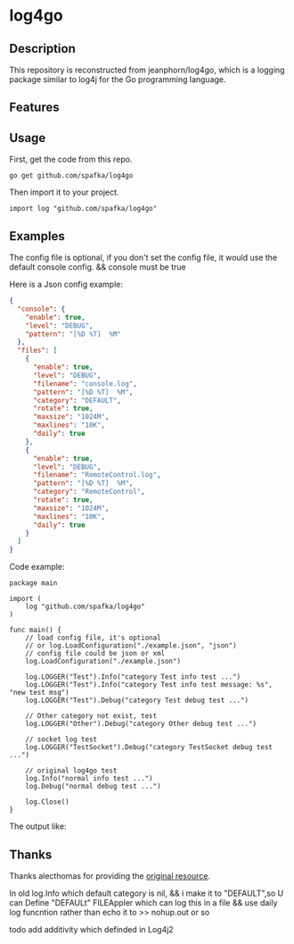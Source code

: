 # log4go

## Description

This repository is reconstructed from  jeanphorn/log4go, which is a logging package similar to log4j for the Go programming language.

## Features
## Usage

First, get the code from this repo. 

```go get github.com/spafka/log4go```

Then import it to your project.

```import log "github.com/spafka/log4go"```


## Examples

The config file is optional, if you don't set the config file, it would use the default console config. && console must be true

Here is a Json config example:
```json
{
  "console": {
    "enable": true,
    "level": "DEBUG",
    "pattern": "[%D %T]  %M"
  },
  "files": [
    {
      "enable": true,
      "level": "DEBUG",
      "filename": "console.log",
      "pattern": "[%D %T]  %M",
      "category": "DEFAULT",
      "rotate": true,
      "maxsize": "1024M",
      "maxlines": "10K",
      "daily": true
    },
    {
      "enable": true,
      "level": "DEBUG",
      "filename": "RemoteControl.log",
      "pattern": "[%D %T]  %M",
      "category": "RemoteControl",
      "rotate": true,
      "maxsize": "1024M",
      "maxlines": "10K",
      "daily": true
    }
  ]
}
```

Code example:

```
package main

import (
	log "github.com/spafka/log4go"
)

func main() {
	// load config file, it's optional
	// or log.LoadConfiguration("./example.json", "json")
	// config file could be json or xml
	log.LoadConfiguration("./example.json")

	log.LOGGER("Test").Info("category Test info test ...")
	log.LOGGER("Test").Info("category Test info test message: %s", "new test msg")
	log.LOGGER("Test").Debug("category Test debug test ...")

	// Other category not exist, test
	log.LOGGER("Other").Debug("category Other debug test ...")

	// socket log test
	log.LOGGER("TestSocket").Debug("category TestSocket debug test ...")

	// original log4go test
	log.Info("normal info test ...")
	log.Debug("normal debug test ...")

	log.Close()
}

```

The output like:

## Thanks

Thanks alecthomas for providing the [original resource](https://github.com/alecthomas/log4go).

In old
   log.Info which default category is nil, && i make it to "DEFAULT",so U can Define "DEFAULt" FILEAppler which can log this in a file && use daily log funcntion rather than
   echo it to  >> nohup.out or so

todo add additivity which definded in Log4j2